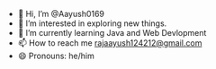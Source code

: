 - 👋 Hi, I’m @Aayush0169
- 👀 I’m interested in exploring new things.
- 🌱 I’m currently learning Java and Web Devlopment
- 📫 How to reach me rajaayush124212@gmail.com
- 😄 Pronouns: he/him
  

